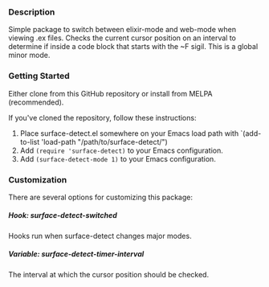 ### Description
Simple package to switch between elixir-mode and web-mode when viewing .ex files. Checks the current cursor position on an interval to determine if inside a code block that starts with the ~F sigil. This is a global minor mode.

### Getting Started
Either clone from this GitHub repository or install from MELPA (recommended).

If you've cloned the repository, follow these instructions:
1. Place surface-detect.el somewhere on your Emacs load path with `(add-to-list 'load-path "/path/to/surface-detect/")
2. Add `(require 'surface-detect)` to your Emacs configuration.
3. Add `(surface-detect-mode 1)` to your Emacs configuration.

### Customization
There are several options for customizing this package:

##### Hook: surface-detect-switched
Hooks run when surface-detect changes major modes.

##### Variable: surface-detect-timer-interval
The interval at which the cursor position should be checked.
